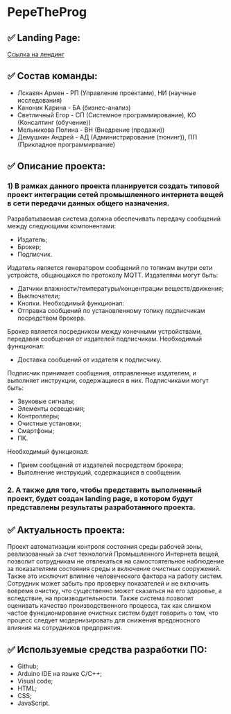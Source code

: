 # PepeTheProg

## ✅ Landing Page: 
[Ссылка на лендинг](ссылка)

## ✅ Состав команды:

   * Лскавян Армен - РП (Управление проектами), НИ (научные исследования)
   * Каноник Карина - БА (бизнес-анализ)
   * Светличный Егор	 - СП (Системное программирование), КО (Консалтинг (обучение))
   * Мельникова Полина - ВН (Внедрение (продажи))
   * Демушкин Андрей - АД (Администрирование (тюнинг)), ПП (Прикладное программирвание)

## ✅ Описание проекта:
### 1) В рамках данного проекта планируется создать типовой проект интеграции сетей промышленного интернета вещей в сети передачи данных общего назначения. 
  
  Разрабатываемая система должна обеспечивать передачу сообщений между следующими компонентами:
* Издатель;
* Брокер;
* Подписчик.

Издатель является генератором сообщений по топикам внутри сети устройств, общающихся по протоколу MQTT. Издателями могут быть:
* Датчики влажности/температуры/концентрации веществ/движения;
* Выключатели;
* Кнопки.
Необходимый функционал:
* Отправка сообщений по установленному топику подписчикам посредством брокера.

Брокер является посредником между конечными устройствами, передавая сообщения от издателей подписчикам. 
Необходимый функционал:
* Доставка сообщений от издателя к подписчику.

Подписчик принимает сообщения, отправленные издателем, и выполняет инструкции, содержащиеся в них.
Подписчиками могут быть:
* Звуковые сигналы;
* Элементы освещения;
* Контроллеры;
* Очистные установки;
* Смартфоны;
* ПК. 

Необходимый функционал:
* Прием сообщений от издателей посредством брокера;
* Выполнение инструкций, содержащихся в сообщении.

### 2. А также для того, чтобы представить выполненный проект, будет создан landing page, в котором будут представлены результаты разработанного проекта.

## ✅ Актуальность проекта:
Проект автоматизации контроля состояния среды рабочей зоны, реализованный за счет технологий Промышленного Интернета вещей, позволит сотрудникам не отвлекаться на самостоятельное наблюдение за показателями состояния среды и включение очистных сооружений. Также это исключит влияние человеческого фактора на работу систем. Сотрудник может забыть про проверку показателей и не включить вовремя очистку, что существенно может сказаться на его здоровье, а вследствие, на производительности. Также система позволит оценивать качество производственного процесса, так как слишком частое функционирование очистных систем будет говорить о том, что процесс следует модернизировать  для снижения вредоносного влияния на сотрудников предприятия.

## ✅ Используемые средства разработки ПО:
* Github;
* Arduino IDE на языке C/C++;
* Visual code;
* HTML;
* CSS;
* JavaScript.
